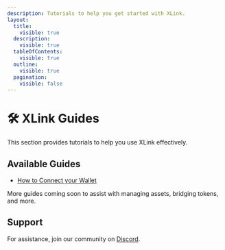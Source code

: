 ```yaml
---
description: Tutorials to help you get started with XLink.
layout:
  title:
    visible: true
  description:
    visible: true
  tableOfContents:
    visible: true
  outline:
    visible: true
  pagination:
    visible: false
---
```


# 🛠 XLink Guides

This section provides tutorials to help you use XLink effectively.

## Available Guides

- [How to Connect your Wallet](how-to-connect-your-wallet.md)

More guides coming soon to assist with managing assets, bridging tokens, and more.

## Support

For assistance, join our community on [Discord](https://discord.com/invite/xlink).
